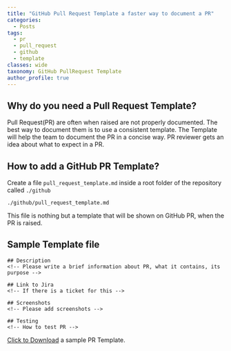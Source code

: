 ```yaml
---
title: "GitHub Pull Request Template a faster way to document a PR"
categories:
  - Posts
tags:
  - pr
  - pull_request
  - github
  - template
classes: wide
taxonomy: GitHub PullRequest Template
author_profile: true
---
```


## Why do you need a Pull Request Template?

Pull Request(PR) are often when raised are not properly documented. The best way to document them is to use a consistent template. The Template will help the team to document the PR in a concise way. PR reviewer gets an idea about what to expect in a PR.

## How to add a GitHub PR Template?

Create a file `pull_request_template.md` inside a root folder of the repository called `./github`

```
./github/pull_request_template.md
```

This file is nothing but a template that will be shown on GitHub PR, when the PR is raised.

## Sample Template file

```
## Description
<!-- Please write a brief information about PR, what it contains, its purpose -->

## Link to Jira
<!-- If there is a ticket for this -->

## Screenshots
<!-- Please add screenshots -->

## Testing
<!-- How to test PR -->
```

<a href="/assets/pull_request_template.md" download>Click to Download</a> a sample PR Template.